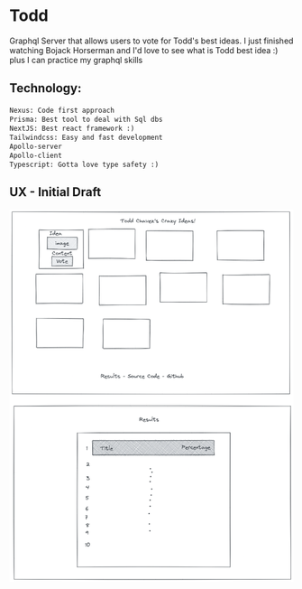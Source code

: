 # Todd

Graphql Server that allows users to vote for Todd's best ideas. I just finished watching Bojack Horserman
and I'd love to see what is Todd best idea :) plus I can practice my graphql skills

## Technology:

    Nexus: Code first approach
    Prisma: Best tool to deal with Sql dbs
    NextJS: Best react framework :)
    Tailwindcss: Easy and fast development
    Apollo-server
    Apollo-client
    Typescript: Gotta love type safety :)

## UX - Initial Draft

![alt todd-ux](https://github.com/makyfj/Todd/blob/main/client/src/assets/draft-todd-ux.png?raw=true)
